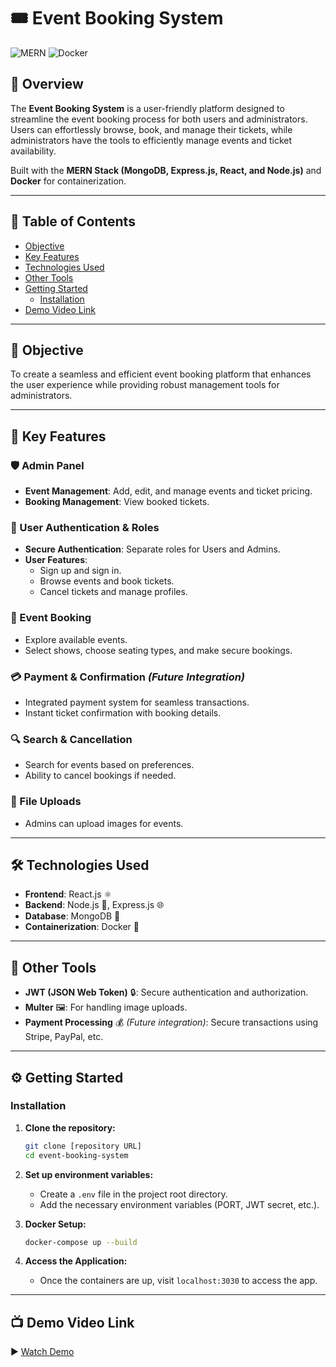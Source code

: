 # 🎟️ Event Booking System  

![MERN](https://img.shields.io/badge/MERN-Stack-green) ![Docker](https://img.shields.io/badge/Docker-Containerization-blue)  

## 📌 Overview  

The **Event Booking System** is a user-friendly platform designed to streamline the event booking process for both users and administrators. Users can effortlessly browse, book, and manage their tickets, while administrators have the tools to efficiently manage events and ticket availability.  

Built with the **MERN Stack (MongoDB, Express.js, React, and Node.js)** and **Docker** for containerization.  

---

## 📖 Table of Contents  

- [Objective](#objective)
- [Key Features](#key-features)
- [Technologies Used](#technologies-used)
- [Other Tools](#other-tools)
- [Getting Started](#getting-started)
  - [Installation](#installation)  
- [Demo Video Link](#demo-video-link)  

---

## 🎯 Objective  

To create a seamless and efficient event booking platform that enhances the user experience while providing robust management tools for administrators.  

---

## 🚀 Key Features  

### 🛡️ Admin Panel  
- **Event Management**: Add, edit, and manage events and ticket pricing.  
- **Booking Management**: View booked tickets.  

### 🔑 User Authentication & Roles  
- **Secure Authentication**: Separate roles for Users and Admins.  
- **User Features**:  
  - Sign up and sign in.  
  - Browse events and book tickets.  
  - Cancel tickets and manage profiles.  

### 🎫 Event Booking  
- Explore available events.  
- Select shows, choose seating types, and make secure bookings.  

### 💳 Payment & Confirmation *(Future Integration)*  
- Integrated payment system for seamless transactions.  
- Instant ticket confirmation with booking details.  

### 🔍 Search & Cancellation  
- Search for events based on preferences.  
- Ability to cancel bookings if needed.  

### 📁 File Uploads  
- Admins can upload images for events.  

---

## 🛠️ Technologies Used  

- **Frontend**: React.js ⚛️  
- **Backend**: Node.js 🚀, Express.js 🌐  
- **Database**: MongoDB 🍃  
- **Containerization**: Docker 🐳  

---

## 🔧 Other Tools  

- **JWT (JSON Web Token)** 🔒: Secure authentication and authorization.  
- **Multer** 🖼️: For handling image uploads.  
- **Payment Processing** 💰 *(Future integration)*: Secure transactions using Stripe, PayPal, etc.  

---

## ⚙️ Getting Started  

### Installation  

1. **Clone the repository:**  

    ```bash
    git clone [repository URL]
    cd event-booking-system
    ```

2. **Set up environment variables:** 
 
   - Create a `.env` file in the project root directory.  
   - Add the necessary environment variables (PORT, JWT secret, etc.).  

3. **Docker Setup:**  

    ```bash
    docker-compose up --build
    ```

4. **Access the Application:**  

   - Once the containers are up, visit `localhost:3030` to access the app.  

---

## 📺 Demo Video Link  

▶️ [Watch Demo](https://youtu.be/bzRUIGGu_j8)  
